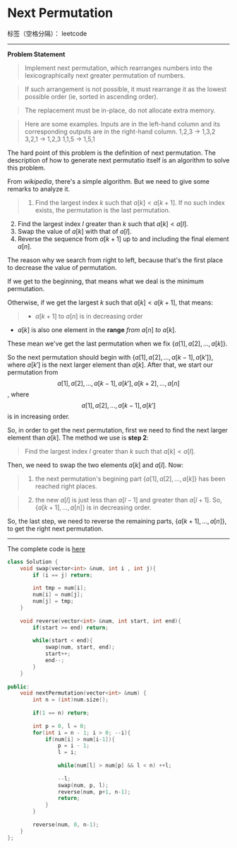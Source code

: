 # Next Permutation

标签（空格分隔）： leetcode

---
**Problem Statement**
>Implement next permutation, which rearranges numbers into the lexicographically next greater permutation of numbers. 

>If such arrangement is not possible, it must rearrange it as the lowest possible order (ie, sorted in ascending order). 

>The replacement must be in-place, do not allocate extra memory. 

>Here are some examples. Inputs are in the left-hand column and its corresponding outputs are in the right-hand column.
1,2,3 → 1,3,2
3,2,1 → 1,2,3
1,1,5 → 1,5,1



The hard point of this problem is the definition of next permutation. The description of how to generate next permutatio itself is an algorithm to solve this problem.

From *wikipedia*, there's a simple algorithm. But we need to give some remarks to analyze it.
>1. Find the largest index $k$ such that $a[k] < a[k + 1]$. If no such index exists, the permutation is the last permutation.
2. Find the largest index $l$ greater than $k$ such that $a[k] < a[l]$.
3. Swap the value of $a[k]$ with that of $a[l]$.
4. Reverse the sequence from $a[k + 1]$ up to and including the final element $a[n]$.

The reason why we search from right to left, because that's the first place to decrease the value of permutation.

If we get to the beginning, that means what we deal is the minimum permutation. 

Otherwise, if we get the largest $k$ such that $a[k] < a[k+1]$, that means:
> - $a[k+1]$ to $a[n]$ is in decreasing order
- $a[k]$ is also one element in the **range** *from* $a[n]$ *to* $a[k]$.

These mean we've get the last permutation when we fix {$a[1], a[2], ..., a[k]$}.

So the next permutation should begin with {$a[1], a[2], ..., a[k-1], a[k']$}, where $a[k']$ is the next larger element than $a[k]$.
After that, we start our permutation from $$a[1], a[2], ..., a[k-1], a[k'], a[k+2], ..., a[n]$$, where $$a[1], a[2], ..., a[k-1], a[k']$$ is in increasing order.

So, in order to get the next permutation, first we need to find the next larger element than $a[k]$. The method we use is **step 2**:
> Find the largest index $l$ greater than $k$ such that $a[k] < a[l]$.

Then, we need to swap the two elements $a[k]$ and $a[l]$. Now:
> 1. the next permutation's begining part {$a[1], a[2], ..., a[k]$} has been reached right places.

> 2. the new $a[l]$ is just less than $a[l-1]$ and greater than $a[l+1]$. So, {$a[k+1], ..., a[n]$} is in decreasing order.

So, the last step, we need to reverse the remaining parts, {$a[k+1], ..., a[n]$}, to get the right next permutation.

---

The complete code is [here](permutation_sequence.cpp)
```c++
class Solution {
    void swap(vector<int> &num, int i , int j){
        if (i == j) return;
        
        int tmp = num[i];
        num[i] = num[j];
        num[j] = tmp;
    }
    
    void reverse(vector<int> &num, int start, int end){
        if(start >= end) return;
        
        while(start < end){
            swap(num, start, end);
            start++;
            end--;
        }
    }
    
public:
    void nextPermutation(vector<int> &num) {
        int n = (int)num.size();
        
        if(1 == n) return;
        
        int p = 0, l = 0;
        for(int i = n - 1; i > 0; --i){
            if(num[i] > num[i-1]){
                p = i - 1;
                l = i;
                
                while(num[l] > num[p] && l < n) ++l;
                
                --l;
                swap(num, p, l);
                reverse(num, p+1, n-1);
                return;
            }
        }
        
        reverse(num, 0, n-1);
    }
};
```
